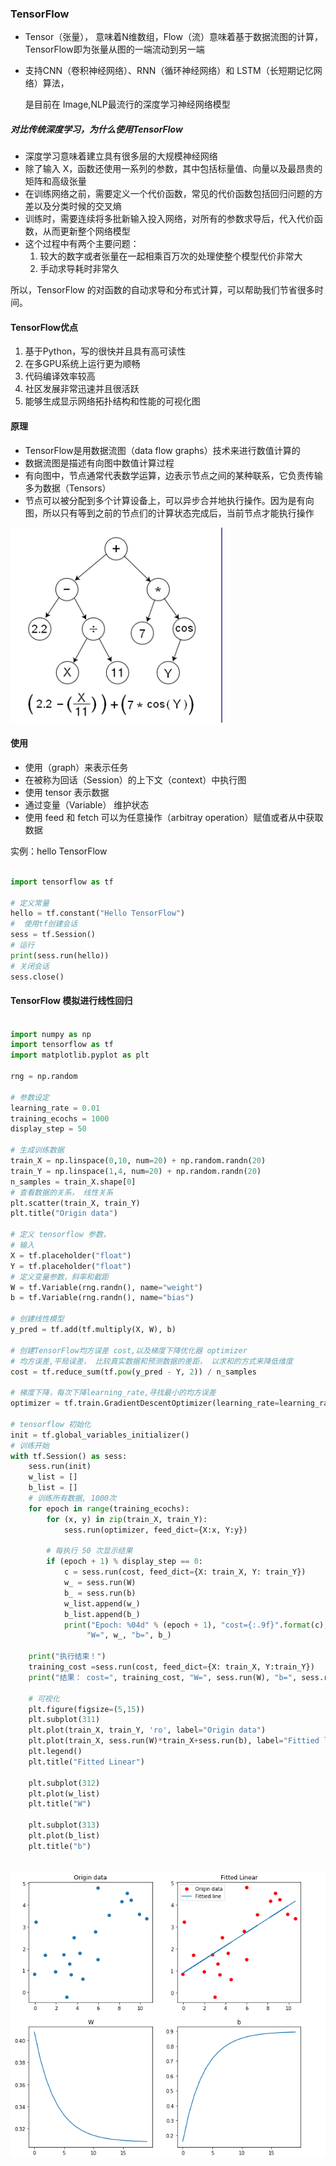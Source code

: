 ### TensorFlow

- Tensor（张量）， 意味着N维数组，Flow（流）意味着基于数据流图的计算，TensorFlow即为张量从图的一端流动到另一端

- 支持CNN（卷积神经网络）、RNN（循环神经网络）和 LSTM（长短期记忆网络）算法，

  是目前在 Image,NLP最流行的深度学习神经网络模型



##### 对比传统深度学习，为什么使用TensorFlow

- 深度学习意味着建立具有很多层的大规模神经网络
- 除了输入 X，函数还使用一系列的参数，其中包括标量值、向量以及最昂贵的矩阵和高级张量
- 在训练网络之前，需要定义一个代价函数，常见的代价函数包括回归问题的方差以及分类时候的交叉熵
- 训练时，需要连续将多批新输入投入网络，对所有的参数求导后，代入代价函数，从而更新整个网络模型
- 这个过程中有两个主要问题：
  1. 较大的数字或者张量在一起相乘百万次的处理使整个模型代价非常大
  2. 手动求导耗时非常久

所以，TensorFlow 的对函数的自动求导和分布式计算，可以帮助我们节省很多时间。



#### TensorFlow优点

1. 基于Python，写的很快并且具有高可读性
2. 在多GPU系统上运行更为顺畅
3. 代码编译效率较高
4. 社区发展非常迅速并且很活跃
5. 能够生成显示网络拓扑结构和性能的可视化图



#### 原理

- TensorFlow是用数据流图（data flow graphs）技术来进行数值计算的
- 数据流图是描述有向图中数值计算过程
- 有向图中，节点通常代表数学运算，边表示节点之间的某种联系，它负责传输多为数据（Tensors）
- 节点可以被分配到多个计算设备上，可以异步合并地执行操作。因为是有向图，所以只有等到之前的节点们的计算状态完成后，当前节点才能执行操作

![1532137085205](assets/1532137085205.png)

#### 使用

- 使用（graph）来表示任务
- 在被称为回话（Session）的上下文（context）中执行图
- 使用 tensor 表示数据
- 通过变量（Variable） 维护状态
- 使用 feed 和 fetch 可以为任意操作（arbitray operation）赋值或者从中获取数据



实例：hello TensorFlow

```python

import tensorflow as tf

# 定义常量
hello = tf.constant("Hello TensorFlow")
#  使用tf创建会话
sess = tf.Session()
# 运行
print(sess.run(hello))
# 关闭会话
sess.close()

```



#### TensorFlow 模拟进行线性回归

```python

import numpy as np 
import tensorflow as tf
import matplotlib.pyplot as plt

rng = np.random

# 参数设定
learning_rate = 0.01
training_ecochs = 1000
display_step = 50

# 生成训练数据
train_X = np.linspace(0,10, num=20) + np.random.randn(20)
train_Y = np.linspace(1,4, num=20) + np.random.randn(20)
n_samples = train_X.shape[0]
# 查看数据的关系， 线性关系
plt.scatter(train_X, train_Y)
plt.title("Origin data")

# 定义 tensorflow 参数， 
# 输入
X = tf.placeholder("float")
Y = tf.placeholder("float")
# 定义变量参数，斜率和截距
W = tf.Variable(rng.randn(), name="weight")
b = tf.Variable(rng.randn(), name="bias")

# 创建线性模型
y_pred = tf.add(tf.multiply(X, W), b)

# 创建TensorFlow均方误差 cost,以及梯度下降优化器 optimizer
# 均方误差,平局误差， 比较真实数据和预测数据的差距， 以求和的方式来降低维度
cost = tf.reduce_sum(tf.pow(y_pred - Y, 2)) / n_samples

# 梯度下降，每次下降learning_rate,寻找最小的均方误差
optimizer = tf.train.GradientDescentOptimizer(learning_rate=learning_rate).minimize(cost)

# tensorflow 初始化
init = tf.global_variables_initializer()
# 训练开始
with tf.Session() as sess:
    sess.run(init)
    w_list = []
    b_list = []
    # 训练所有数据, 1000次
    for epoch in range(training_ecochs):
        for (x, y) in zip(train_X, train_Y):
            sess.run(optimizer, feed_dict={X:x, Y:y})
            
        # 每执行 50 次显示结果
        if (epoch + 1) % display_step == 0:
            c = sess.run(cost, feed_dict={X: train_X, Y: train_Y})
            w_ = sess.run(W)
            b_ = sess.run(b)
            w_list.append(w_)
            b_list.append(b_)
            print("Epoch: %04d" % (epoch + 1), "cost={:.9f}".format(c),
                 "W=", w_, "b=", b_)
    
    print("执行结束！")
    training_cost =sess.run(cost, feed_dict={X: train_X, Y:train_Y})
    print("结果： cost=", training_cost, "W=", sess.run(W), "b=", sess.run(b), '\n')
    
    # 可视化
    plt.figure(figsize=(5,15))
    plt.subplot(311)
    plt.plot(train_X, train_Y, 'ro', label="Origin data")
    plt.plot(train_X, sess.run(W)*train_X+sess.run(b), label="Fittied line")
    plt.legend()
    plt.title("Fitted Linear")
    
    plt.subplot(312)
    plt.plot(w_list)
    plt.title("W")
    
    plt.subplot(313)
    plt.plot(b_list)
    plt.title("b")
    
```

![1532147857932](assets/1532147857932.png)